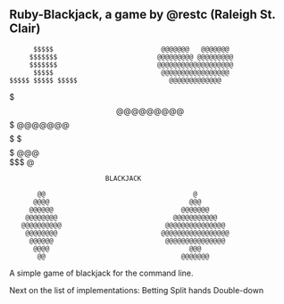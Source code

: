 Ruby-Blackjack, a game by @restc (Raleigh St. Clair) 
-------------------------------------------------------------


          $$$$$                           @@@@@@@   @@@@@@@       
         $$$$$$$                         @@@@@@@@@ @@@@@@@@@      
         $$$$$$$                         @@@@@@@@@@@@@@@@@@@      
          $$$$$                           @@@@@@@@@@@@@@@@@       
    $$$$$ $$$$$ $$$$$                       @@@@@@@@@@@@@         
   $$$$$$$$$$$$$$$$$$$                        @@@@@@@@@           
   $$$$$$$$$$$$$$$$$$$                         @@@@@@@            
    $$$$$   $   $$$$$                            @@@              
           $$$                                    @    

                            BLACKJACK 

           @@                                     @               
          @@@@                                   @@@              
         @@@@@@                                @@@@@@@            
        @@@@@@@@                             @@@@@@@@@@@          
       @@@@@@@@@@                          @@@@@@@@@@@@@@@        
        @@@@@@@@                          @@@@@@@@@@@@@@@@@       
         @@@@@@                            @@@@@@@@@@@@@@@        
          @@@@                                   @@@              
           @@                                  @@@@@@@            



A simple game of blackjack for the command line.


Next on the list of implementations:
Betting
Split hands
Double-down

